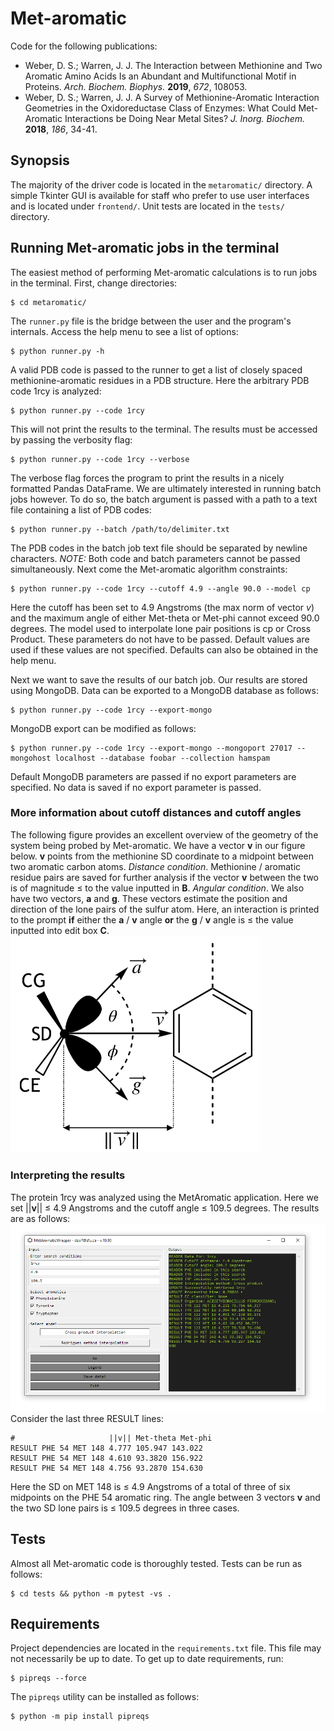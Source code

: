 # Met-aromatic
Code for the following publications:  
* Weber, D. S.; Warren, J. J. The Interaction between Methionine and Two Aromatic Amino Acids Is an Abundant and Multifunctional Motif in Proteins. _Arch. Biochem. Biophys._ **2019**, _672_, 108053.  
* Weber, D. S.; Warren, J. J. A Survey of Methionine-Aromatic Interaction Geometries in the Oxidoreductase Class of Enzymes: What Could Met-Aromatic Interactions be Doing Near Metal Sites? _J. Inorg. Biochem._ **2018**, _186_, 34-41.  
## Synopsis
The majority of the driver code is located in the ```metaromatic/``` directory. A simple Tkinter GUI is available for staff who prefer to use user interfaces and is located under ```frontend/```. Unit tests are located in the ```tests/``` directory.
## Running Met-aromatic jobs in the terminal
The easiest method of performing Met-aromatic calculations is to run jobs in the terminal. First, change directories:
```
$ cd metaromatic/
```
The `runner.py` file is the bridge between the user and the program's internals. Access the help menu to see a list of options:
```
$ python runner.py -h
```
A valid PDB code is passed to the runner to get a list of closely spaced methionine-aromatic residues in a PDB structure. Here the arbitrary PDB code 1rcy is analyzed:
```
$ python runner.py --code 1rcy
```
This will not print the results to the terminal. The results must be accessed by passing the verbosity flag:
```
$ python runner.py --code 1rcy --verbose
```
The verbose flag forces the program to print the results in a nicely formatted Pandas DataFrame. We are ultimately interested in running batch jobs however. To do so, the batch argument is passed with a path to a text file containing a list of PDB codes:
```
$ python runner.py --batch /path/to/delimiter.txt
```
The PDB codes in the batch job text file should be separated by newline characters. *NOTE:* Both code and batch parameters cannot be passed simultaneously. Next come the Met-aromatic algorithm constraints:
```
$ python runner.py --code 1rcy --cutoff 4.9 --angle 90.0 --model cp
```
Here the cutoff has been set to 4.9 Angstroms (the max norm of vector *v*) and the maximum angle of either Met-theta or Met-phi cannot exceed 90.0 degrees. The model used to interpolate lone pair positions is cp or Cross Product. These parameters do not have to be passed. Default values are used if these values are not specified. Defaults can also be obtained in the help menu.

Next we want to save the results of our batch job. Our results are stored using MongoDB. Data can be exported to a MongoDB database as follows:
```
$ python runner.py --code 1rcy --export-mongo
```
MongoDB export can be modified as follows:
```
$ python runner.py --code 1rcy --export-mongo --mongoport 27017 --mongohost localhost --database foobar --collection hamspam
```
Default MongoDB parameters are passed if no export parameters are specified. No data is saved if no export parameter is passed.
### More information about cutoff distances and cutoff angles  
The following figure provides an excellent overview of the geometry of the system being probed by Met-aromatic. We have a vector **v** in our figure below. **v** points from the methionine SD coordinate to a midpoint between two aromatic carbon atoms. _Distance condition_. Methionine / aromatic residue pairs are saved for further analysis if the vector **v** between the two is of magnitude ≤ to the value inputted in **B**. _Angular condition_. We also have two vectors, **a** and **g**. These vectors estimate the position and direction of the lone pairs of the sulfur atom. Here, an interaction is printed to the prompt **if** either the **a** / **v** angle **or** the **g** / **v** angle is ≤ the value inputted into edit box **C**.    
<img src="https://github.com/dsw7/MetAromatic/blob/master/frontend/images/cd_schematic_chapter2.png" width="400">  
### Interpreting the results  
The protein 1rcy was analyzed using the MetAromatic application. Here we set ||**v**|| ≤ 4.9 Angstroms and the cutoff angle ≤ 109.5 degrees. The results are as follows:  
<img src="https://github.com/dsw7/MetAromatic/blob/master/frontend/images/results_1rcy_v19_90.png">  
Consider the last three RESULT lines:  
    
    #                     ||v|| Met-theta Met-phi
    RESULT PHE 54 MET 148 4.777 105.947 143.022  
    RESULT PHE 54 MET 148 4.610 93.3820 156.922  
    RESULT PHE 54 MET 148 4.756 93.2870 154.630  
Here the SD on MET 148 is ≤ 4.9 Angstroms of a total of three of six midpoints on the PHE 54 aromatic ring. The angle between 3 vectors **v** and the two SD lone pairs is ≤ 109.5 degrees in three cases.  
## Tests 
Almost all Met-aromatic code is thoroughly tested. Tests can be run as follows:
```
$ cd tests && python -m pytest -vs .
```
## Requirements
Project dependencies are located in the `requirements.txt` file. This file may not necessarily be up to date. To get up to date requirements, run:
```
$ pipreqs --force
```
The ```pipreqs``` utility can be installed as follows:
```
$ python -m pip install pipreqs
```
